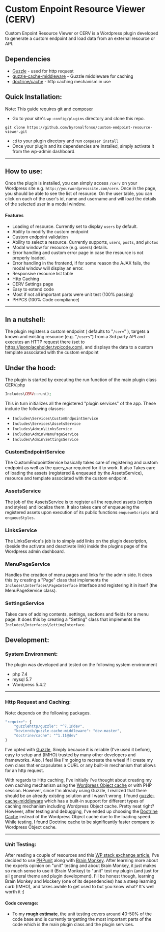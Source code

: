 # Custom Enpoint Resource Viewer (CERV)

Custom Enpoint Resource Viewer or CERV is a Wordpress plugin developed to generate a custom endpoint and load data from an external resource or API.

## Dependencies
- [Guzzle](https://github.com/guzzle/guzzle) - used for http request
- [guzzle-cache-middleware](https://github.com/Kevinrob/guzzle-cache-middleware) - Guzzle middleware for caching
- [doctrine/cache](https://github.com/doctrine/cache) - http caching mechanism in use

## Quick Installation:

Note: This guide requires [git](https://git-scm.com/) and [composer](https://getcomposer.org/)

* Go to your site's `wp-config/plugins` directory and clone this repo.

```
git clone https://github.com/byronalfonso/custom-endpoint-resource-viewer.git
```

* `cd` to your plugin directory and run `composer install`
* Once your plugin and its dependencies are installed, simply activate it from the wp-admin dashboard.

---

## How to use:

Once the plugin is installed, you can simply access `/cerv` on your Wordpress site e.g. `http://yourwordpresssite.com/cerv`. Once in the page, you should be able to see the list of resource. On the user table, you can click on each of the user's id, name and username and will load the details of the selected user in a modal window.

#### Features
- Loading of resource. Currently set to display `users` by default.
- Ability to modify the custom endpoint
- Custom endpoint validation
- Ability to select a resource. Currently supports, `users`, `posts`, and `photos`
- Modal window for resource (e.g. users) details.
- Error handling and custom error page in case the resource is not properly loaded.
- Error handling in the frontend, if for some reason the AJAX fails, the modal window will display an error.
- Responsive resource list table
- Http Caching
- CERV Settings page
- Easy to extend code
- Most if not all important parts were unit test (100% passing)
- PHPCS (100% Code compliance)

---

## In a nutshell:

The plugin registers a custom endpoint ( defaults to "`/cerv`" ), targets a known and existing resource (e.g. "`/users`") from a 3rd party API and executes an HTTP request there (set to https://jsonplaceholder.typicode.com), and displays the data to a custom template associated with the custom endpoint

## Under the hood:

The plugin is started by executing the run function of the main plugin class CERV.php 

```php
Includes\CERV::run();
```

This in turn initializes all the registered "plugin services" of the app. These include the following classes: 

- `Includes\Services\CustomEndpointService`
- `Includes\Services\AssetsService`
- `Includes\Admin\LinksService`
- `Includes\Admin\MenuPageService`
- `Includes\Admin\SettingsService`
 

### CustomEndpointService

The CustomEndpointService basically takes care of registering and custom endpoint as well as the query_var required for it to work. It also Takes care of loading the assets (registered & enqueued by the AssetsService), resource and template associated with the custom endpoint.

### AssetsService

The job of the AssetsService is to register all the required assets (scripts and styles) and localize them. It also takes care of enqueueing the registered assets upon execution of its public functions `enqueueScripts` and `enqueueStyles`.

### LinksService

The LinksService's job is to simply add links on the plugin description, (beside the activate and deactivate link) inside the plugins page of the Wordpress admin dashboard.

### MenuPageService

Handles the creation of menu pages and links for the admin side. It does this by creating a "Page" class that implements the `Includes\Interfaces\PageInterface` interface and registering it in itself (the MenuPageService class).

### SettingsService

Takes care of adding contents, settings, sections and fields for a menu page. It does this by creating a "Setting" class that implements the `Includes\Interfaces\SettingInterface`.


## Development:

### System Environment:
The plugin was developed and tested on the following system environment

- php 7.4
- mysql 5.7
- Wordpress 5.4.2

---

### Http Request and Caching:

Note: depends on the following packages.

```js
"require": {
    "guzzlehttp/guzzle": "^7.1@dev",
    "kevinrob/guzzle-cache-middleware": "dev-master",
    "doctrine/cache": "^1.11@dev"
}
```

I've opted with [Guzzle](http://docs.guzzlephp.org/en/stable/), Simply because it is reliable (I've used it before), easy to setup and (IMHO) trusted by many other developers and frameworks. Also, I feel like I'm going to recreate the wheel if I create my own class that encapsulates a CURL or any built-in mechanism that allows for an http request.


With regards to Http caching, I've initially I've thought about creating my own caching mechanism using the [Wordpress Object cache](https://codex.wordpress.org/Class_Reference/WP_Object_Cache) or with PHP session. However, since I'm already using Guzzle, I realized that there should be an already existing solution and I wasn't wrong. I found [guzzle-cache-middleware](https://github.com/Kevinrob/guzzle-cache-middleware) which has a built-in support for different types of caching mechanism including Wordpress Object cache. Pretty neat right? However, after testing and debugging, I've ended up choosing the [Doctrine Cache](https://github.com/doctrine/cache) instead of the Wordpress Object cache due to the loading speed. While testing, I found Doctrine cache to be significantly faster compare to Wordpress Object cache.

---

### Unit Testing:

After reading a couple of resources and this [WP stack exchange article](https://wordpress.stackexchange.com/questions/164121/testing-hooks-callback/164138#164138), I've decided to use [PHPunit](https://github.com/sebastianbergmann/phpunit) along with [Brain Monkey](https://github.com/Brain-WP/BrainMonkey). After learning more about the experts opinion on "unit" testing and about Brain Monkey, it just makes so much sense to use it (Brain Monkey) to "unit" test my plugin (and just for all general theme and plugin development). I'll be honest though, learning Brain Monkey and Mockery (one of its dependencies) has a steep learning curb (IMHO), and takes awhile to get used to but you know what? It's well worth it :)

#### Code coverage:
- To my **rough estimate**, the unit testing covers around 40-50% of the code base and is currently targetting the most important parts of the code which is the main plugin class and the plugin services.
